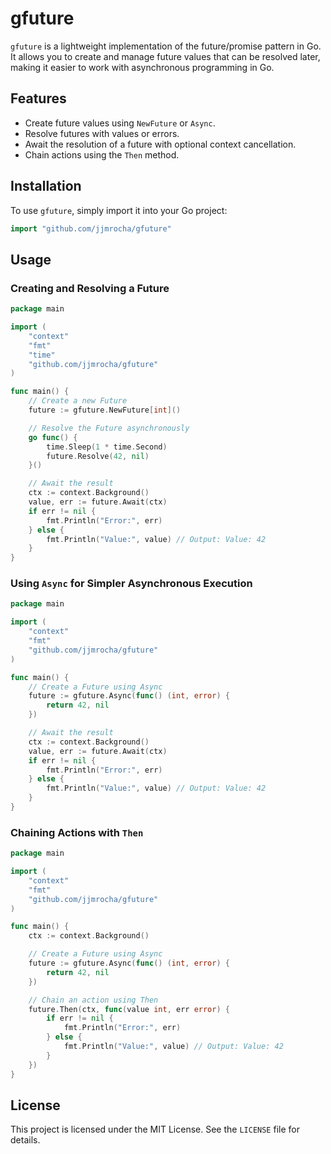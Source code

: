 # gfuture

`gfuture` is a lightweight implementation of the future/promise pattern in Go. It allows you to create and manage future values that can be resolved later, making it easier to work with asynchronous programming in Go.

## Features

- Create future values using `NewFuture` or `Async`.
- Resolve futures with values or errors.
- Await the resolution of a future with optional context cancellation.
- Chain actions using the `Then` method.

## Installation

To use `gfuture`, simply import it into your Go project:

```go
import "github.com/jjmrocha/gfuture"
```

## Usage

### Creating and Resolving a Future

```go
package main

import (
	"context"
	"fmt"
	"time"
	"github.com/jjmrocha/gfuture"
)

func main() {
	// Create a new Future
	future := gfuture.NewFuture[int]()

	// Resolve the Future asynchronously
	go func() {
		time.Sleep(1 * time.Second)
		future.Resolve(42, nil)
	}()

	// Await the result
	ctx := context.Background()
	value, err := future.Await(ctx)
	if err != nil {
		fmt.Println("Error:", err)
	} else {
		fmt.Println("Value:", value) // Output: Value: 42
	}
}
```

### Using `Async` for Simpler Asynchronous Execution

```go
package main

import (
	"context"
	"fmt"
	"github.com/jjmrocha/gfuture"
)

func main() {
	// Create a Future using Async
	future := gfuture.Async(func() (int, error) {
		return 42, nil
	})

	// Await the result
	ctx := context.Background()
	value, err := future.Await(ctx)
	if err != nil {
		fmt.Println("Error:", err)
	} else {
		fmt.Println("Value:", value) // Output: Value: 42
	}
}
```

### Chaining Actions with `Then`

```go
package main

import (
	"context"
	"fmt"
	"github.com/jjmrocha/gfuture"
)

func main() {
	ctx := context.Background()

	// Create a Future using Async
	future := gfuture.Async(func() (int, error) {
		return 42, nil
	})

	// Chain an action using Then
	future.Then(ctx, func(value int, err error) {
		if err != nil {
			fmt.Println("Error:", err)
		} else {
			fmt.Println("Value:", value) // Output: Value: 42
		}
	})
}
```

## License

This project is licensed under the MIT License. See the `LICENSE` file for details.
